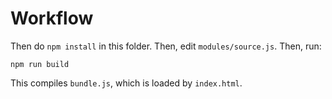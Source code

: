 # Workflow

Then do `npm install` in this folder. Then, edit `modules/source.js`. Then, run:

`npm run build`

This compiles `bundle.js`, which is loaded by `index.html`.
